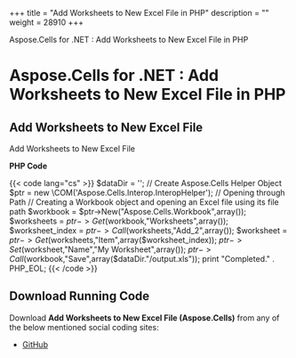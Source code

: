 +++
title = "Add Worksheets to New Excel File in PHP" 
description = "" 
weight = 28910 
+++

Aspose.Cells for .NET : Add Worksheets to New Excel File in PHP  

# Aspose.Cells for .NET : Add Worksheets to New Excel File in PHP


## Add Worksheets to New Excel File

Add Worksheets to New Excel File

**PHP Code**

{{< code lang="cs" >}}
        $dataDir = '';
        // Create Aspose.Cells Helper Object
        $ptr = new \COM('Aspose.Cells.Interop.InteropHelper');
        // Opening through Path
        // Creating a Workbook object and opening an Excel file using its file path
        $workbook = $ptr->New("Aspose.Cells.Workbook",array());
        $worksheets = $ptr->Get($workbook,"Worksheets",array());
        $worksheet_index = $ptr->Call($worksheets,"Add_2",array());
        $worksheet = $ptr->Get($worksheets,"Item",array($worksheet_index));
        $ptr->Set($worksheet,"Name","My Worksheet",array());
        $ptr->Call($workbook,"Save",array($dataDir."/output.xls"));
        print "Completed." . PHP_EOL;
{{< /code >}}

## Download Running Code

Download **Add Worksheets to New Excel File (Aspose.Cells)** from any of the below mentioned social coding sites:

*   [GitHub](https://github.com/aspose-cells/Aspose.Cells-for-.NET/blob/master/Plugins/Aspose_Cells_NET_for_PHP/src/aspose/cells/WorkingWithWorksheets/ManagementFeatures/ManagingWorksheets/AddingWorksheetsToNewExcelFile.php)

